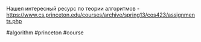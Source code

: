 Нашел интересный ресурс по теории алгоритмов - https://www.cs.princeton.edu/courses/archive/spring13/cos423/assignments.php

#algorithm #princeton #course